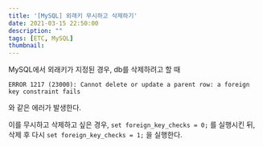 ```yaml
---
title: '[MySQL] 외래키 무시하고 삭제하기'
date: 2021-03-15 22:50:00
description: ""
tags: [ETC, MySQL]
thumbnail: 
---  
```

MySQL에서 외래키가 지정된 경우, db를 삭제하려고 할 때 

```
ERROR 1217 (23000): Cannot delete or update a parent row: a foreign key constraint fails
```

와 같은 에러가 발생한다.

이를 무시하고 삭제하고 싶은 경우,
`set foreign_key_checks = 0;` 를 실행시킨 뒤, 삭제 후 다시
`set foreign_key_checks = 1;` 을 실행한다.
